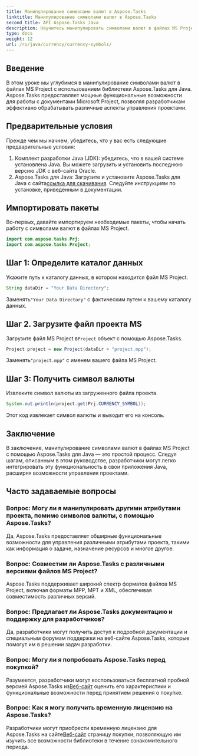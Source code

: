 ```yaml
---
title: Манипулирование символами валют в Aspose.Tasks
linktitle: Манипулирование символами валют в Aspose.Tasks
second_title: API Aspose.Tasks Java
description: Научитесь манипулировать символами валют в файлах MS Project с помощью Aspose.Tasks для Java. Простые шаги для эффективного управления проектами.
type: docs
weight: 12
url: /ru/java/currency/currency-symbols/
---
```

## Введение
В этом уроке мы углубимся в манипулирование символами валют в файлах MS Project с использованием библиотеки Aspose.Tasks для Java. Aspose.Tasks предоставляет мощные функциональные возможности для работы с документами Microsoft Project, позволяя разработчикам эффективно обрабатывать различные аспекты управления проектами.
## Предварительные условия
Прежде чем мы начнем, убедитесь, что у вас есть следующие предварительные условия:
1. Комплект разработки Java (JDK): убедитесь, что в вашей системе установлена Java. Вы можете загрузить и установить последнюю версию JDK с веб-сайта Oracle.
2.  Aspose.Tasks для Java: Загрузите и установите Aspose.Tasks для Java с сайта[ссылка для скачивания](https://releases.aspose.com/tasks/java/). Следуйте инструкциям по установке, приведенным в документации.

## Импортировать пакеты
Во-первых, давайте импортируем необходимые пакеты, чтобы начать работу с символами валют в файлах MS Project.
```java
import com.aspose.tasks.Prj;
import com.aspose.tasks.Project;
```

## Шаг 1: Определите каталог данных
Укажите путь к каталогу данных, в котором находится файл MS Project.
```java
String dataDir = "Your Data Directory";
```
 Заменять`"Your Data Directory"` с фактическим путем к вашему каталогу данных.
## Шаг 2. Загрузите файл проекта MS
 Загрузите файл MS Project в`Project` объект с помощью Aspose.Tasks.
```java
Project project = new Project(dataDir + "project.mpp");
```
 Заменять`"project.mpp"` с именем вашего файла MS Project.
## Шаг 3: Получить символ валюты
Извлеките символ валюты из загруженного файла проекта.
```java
System.out.println(project.get(Prj.CURRENCY_SYMBOL));
```
Этот код извлекает символ валюты и выводит его на консоль.

## Заключение
В заключение, манипулирование символами валют в файлах MS Project с помощью Aspose.Tasks для Java — это простой процесс. Следуя шагам, описанным в этом руководстве, разработчики могут легко интегрировать эту функциональность в свои приложения Java, расширяя возможности управления проектами.
## Часто задаваемые вопросы
### Вопрос: Могу ли я манипулировать другими атрибутами проекта, помимо символов валюты, с помощью Aspose.Tasks?
Да, Aspose.Tasks предоставляет обширные функциональные возможности для управления различными атрибутами проекта, такими как информация о задаче, назначение ресурсов и многое другое.
### Вопрос: Совместим ли Aspose.Tasks с различными версиями файлов MS Project?
Aspose.Tasks поддерживает широкий спектр форматов файлов MS Project, включая форматы MPP, MPT и XML, обеспечивая совместимость различных версий.
### Вопрос: Предлагает ли Aspose.Tasks документацию и поддержку для разработчиков?
Да, разработчики могут получить доступ к подробной документации и специальным форумам поддержки на веб-сайте Aspose.Tasks, которые помогут им в решении задач разработки.
### Вопрос: Могу ли я попробовать Aspose.Tasks перед покупкой?
 Разумеется, разработчики могут воспользоваться бесплатной пробной версией Aspose.Tasks из[Веб-сайт](https://purchase.aspose.com/buy) оценить его характеристики и функциональные возможности перед принятием решения о покупке.
### Вопрос: Как я могу получить временную лицензию на Aspose.Tasks?
 Разработчики могут приобрести временную лицензию для Aspose.Tasks на сайте[Веб-сайт](https://purchase.aspose.com/temporary-license/) страницу покупки, позволяющую им изучить все возможности библиотеки в течение ознакомительного периода.